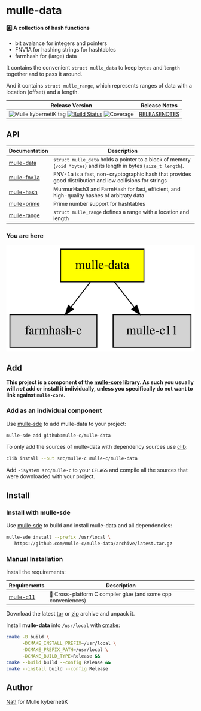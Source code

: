 # mulle-data

#### #️⃣ A collection of hash functions

* bit avalance for integers and pointers
* FNV1A for hashing strings for hashtables
* farmhash for (large) data

It contains the convenient `struct mulle_data` to keep `bytes` and
`length` together and to pass it around.

And it contains `struct mulle_range`, which represents ranges of data with
a location (offset) and a length.




| Release Version                                       | Release Notes
|-------------------------------------------------------|--------------
| ![Mulle kybernetiK tag](https://img.shields.io/github/tag/mulle-c/mulle-data.svg?branch=release) [![Build Status](https://github.com/mulle-c/mulle-data/workflows/CI/badge.svg?branch=release)](//github.com/mulle-c/mulle-data/actions) ![Coverage](https://img.shields.io/badge/coverage-97%25%C2%A0-2acf49) | [RELEASENOTES](RELEASENOTES.md) |


## API

| Documentation                     | Description
|-----------------------------------|-------------------
| [mulle-data](dox/API_DATA.md)     | `struct mulle_data` holds a pointer to a block of memory (`void *bytes`) and its length in bytes (`size_t length`).
| [mulle-fnv1a](dox/API_FNV1A.md)   | FNV-1a  is a fast, non-cryptographic hash that provides good distribution and low collisions for strings
| [mulle-hash](dox/API_HASH.md)     | MurmurHash3 and FarmHash for fast, efficient, and high-quality hashes of arbitraty data
| [mulle-prime](dox/API_PRIME.md)   | Prime number support for hashtables
| [mulle-range](dox/API_RANGE.md)   | `struct mulle_range` defines a range with a location and length




### You are here

![Overview](overview.dot.svg)





## Add

**This project is a component of the [mulle-core](//github.com/mulle-core/mulle-core) library. As such you usually will *not* add or install it
individually, unless you specifically do not want to link against
`mulle-core`.**


### Add as an individual component

Use [mulle-sde](//github.com/mulle-sde) to add mulle-data to your project:

``` sh
mulle-sde add github:mulle-c/mulle-data
```

To only add the sources of mulle-data with dependency
sources use [clib](https://github.com/clibs/clib):


``` sh
clib install --out src/mulle-c mulle-c/mulle-data
```

Add `-isystem src/mulle-c` to your `CFLAGS` and compile all the sources that were downloaded with your project.


## Install

### Install with mulle-sde

Use [mulle-sde](//github.com/mulle-sde) to build and install mulle-data and all dependencies:

``` sh
mulle-sde install --prefix /usr/local \
   https://github.com/mulle-c/mulle-data/archive/latest.tar.gz
```

### Manual Installation

Install the requirements:

| Requirements                                 | Description
|----------------------------------------------|-----------------------
| [mulle-c11](https://github.com/mulle-c/mulle-c11)             | 🔀 Cross-platform C compiler glue (and some cpp conveniences)

Download the latest [tar](https://github.com/mulle-c/mulle-data/archive/refs/tags/latest.tar.gz) or [zip](https://github.com/mulle-c/mulle-data/archive/refs/tags/latest.zip) archive and unpack it.

Install **mulle-data** into `/usr/local` with [cmake](https://cmake.org):

``` sh
cmake -B build \
      -DCMAKE_INSTALL_PREFIX=/usr/local \
      -DCMAKE_PREFIX_PATH=/usr/local \
      -DCMAKE_BUILD_TYPE=Release &&
cmake --build build --config Release &&
cmake --install build --config Release
```


## Author

[Nat!](https://mulle-kybernetik.com/weblog) for Mulle kybernetiK  



